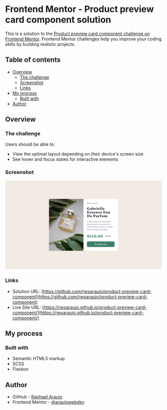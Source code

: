 # Frontend Mentor - Product preview card component solution

This is a solution to the [Product preview card component challenge on Frontend Mentor](https://www.frontendmentor.io/challenges/product-preview-card-component-GO7UmttRfa). Frontend Mentor challenges help you improve your coding skills by building realistic projects.

## Table of contents

- [Overview](#overview)
  - [The challenge](#the-challenge)
  - [Screenshot](#screenshot)
  - [Links](#links)
- [My process](#my-process)
  - [Built with](#built-with)
- [Author](#author)

## Overview

### The challenge

Users should be able to:

- View the optimal layout depending on their device's screen size
- See hover and focus states for interactive elements

### Screenshot

![](./src/images/Screenshot.png)

### Links

- Solution URL: [https://github.com/rwsaraujo/product-preview-card-component](https://github.com/rwsaraujo/product-preview-card-component)
- Live Site URL: [https://rwsaraujo.github.io/product-preview-card-component/](https://rwsaraujo.github.io/product-preview-card-component/)

## My process

### Built with

- Semantic HTML5 markup
- SCSS
- Flexbox

## Author

- GitHub - [Raphael Araujo](https://github.com/rwsaraujo)
- Frontend Mentor - [@araujowebdev](https://www.frontendmentor.io/profile/araujowebdev)
